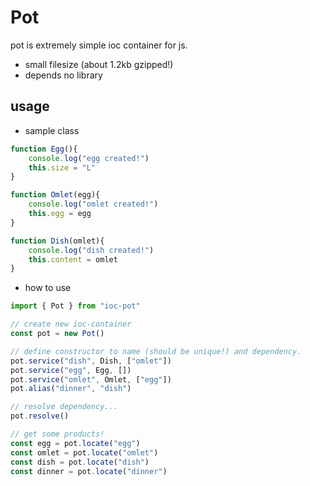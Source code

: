 # Pot

pot is extremely simple ioc container for js.

- small filesize (about 1.2kb gzipped!)
- depends no library

## usage

- sample class
```js
function Egg(){
    console.log("egg created!")
    this.size = "L"
}

function Omlet(egg){
    console.log("omlet created!")
    this.egg = egg
}

function Dish(omlet){
    console.log("dish created!")
    this.content = omlet
}
```

- how to use
```js
import { Pot } from "ioc-pot"

// create new ioc-container
const pot = new Pot()

// define constructor to name (should be unique!) and dependency.
pot.service("dish", Dish, ["omlet"])
pot.service("egg", Egg, [])
pot.service("omlet", Omlet, ["egg"])
pot.alias("dinner", "dish")

// resolve dependency...
pot.resolve()

// get some products!
const egg = pot.locate("egg")
const omlet = pot.locate("omlet")
const dish = pot.locate("dish")
const dinner = pot.locate("dinner")
```